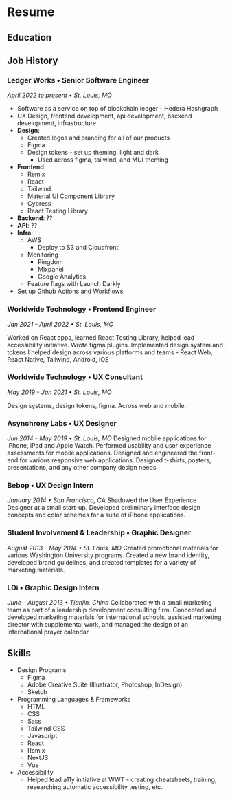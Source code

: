 # Resume

## Education

## Job History

### Ledger Works • Senior Software Engineer

_April 2022 to present • St. Louis, MO_

- Software as a service on top of blockchain ledger - Hedera Hashgraph
- UX Design, frontend development, api development, backend development, infrastructure
- **Design**:
  - Created logos and branding for all of our products
  - Figma
  - Design tokens - set up theming, light and dark
    - Used across figma, tailwind, and MUI theming
- **Frontend**:
  - Remix
  - React
  - Tailwind
  - Material UI Component Library
  - Cypress
  - React Testing Library
- **Backend**: ??
- **API**: ??
- **Infra**:
  - AWS
    - Deploy to S3 and Cloudfront
  - Monitoring
    - Pingdom
    - Mixpanel
    - Google Analytics
  - Feature flags with Launch Darkly
- Set up Github Actions and Workflows

### Worldwide Technology • Frontend Engineer

_Jan 2021 - April 2022 • St. Louis, MO_

Worked on React apps, learned React Testing Library, helped lead accessibility initiative. Wrote figma plugins. Implemented design system and tokens I helped design across various platforms and teams - React Web, React Native, Tailwind, Android, iOS

### Worldwide Technology • UX Consultant

_May 2019 - Jan 2021 • St. Louis, MO_

Design systems, design tokens, figma. Across web and mobile.

### Asynchrony Labs • UX Designer

_Jun 2014 - May 2019 • St. Louis, MO_
Designed mobile applications for iPhone, iPad and Apple Watch. Performed usability and user experience assessments for mobile applications. Designed and engineered the front-end for various responsive web applications. Designed t-shirts, posters, presentations, and any other company design needs.

### Bebop • UX Design Intern

_January 2014 • San Francisco, CA_
Shadowed the User Experience Designer at a small start-up. Developed preliminary interface design concepts and color schemes for a suite of iPhone applications.

### Student Involvement & Leadership • Graphic Designer

_August 2013 – May 2014 • St. Louis, MO_
Created promotional materials for various Washington University programs. Created a new brand identity, developed brand guidelines, and created templates for a variety of marketing materials.

### LDi • Graphic Design Intern

_June – August 2013 • Tianjin, China_
Collaborated with a small marketing team as part of a leadership development consulting firm. Concepted and developed marketing materials for international schools, assisted marketing director with supplemental work, and managed the design of an international prayer calendar.

## Skills

- Design Programs
  - Figma
  - Adobe Creative Suite (Illustrator, Photoshop, InDesign)
  - Sketch
- Programming Languages & Frameworks
  - HTML
  - CSS
  - Sass
  - Tailwind CSS
  - Javascript
  - React
  - Remix
  - NextJS
  - Vue
- Accessibility
  - Helped lead a11y initiative at WWT - creating cheatsheets, training, researching automatic accessibility testing, etc.
